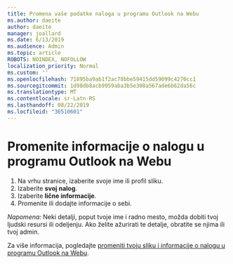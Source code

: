 ```yaml
---
title: Promena vaše podatke naloga u programu Outlook na Webu
ms.author: daeite
author: daeite
manager: joallard
ms.date: 6/13/2019
ms.audience: Admin
ms.topic: article
ROBOTS: NOINDEX, NOFOLLOW
localization_priority: Normal
ms.custom: ''
ms.openlocfilehash: 71895ba9ab1f2ac78bbe59415dd59099c4270cc1
ms.sourcegitcommit: 1d98db8acb9959aba3b5e308a567ade6b62da56c
ms.translationtype: MT
ms.contentlocale: sr-Latn-RS
ms.lasthandoff: 08/22/2019
ms.locfileid: "36510601"
---
```

# <a name="change-account-information-in-outlook-on-the-web"></a>Promenite informacije o nalogu u programu Outlook na Webu

1. Na vrhu stranice, izaberite svoje ime ili profil sliku.
1. Izaberite **svoj nalog**.
1. Izaberite **lične informacije**.
1. Promenite ili dodajte informacije o sebi.

*Napomena:* Neki detalji, poput tvoje ime i radno mesto, možda dobiti tvoj ljudski resursi ili odeljenju. Ako želite ažurirati te detalje, obratite se njima ili tvoj admin.

Za više informacija, pogledajte [promeniti tvoju sliku i informacije o nalogu u programu Outlook na Webu](https://support.office.com/article/b2dbb289-851d-4bed-93c3-3e136f5659ec).